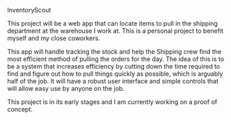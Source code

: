 InventoryScout

This project will be a web app that can locate items to pull in the shipping department at the warehouse I work at. This is a personal project to benefit myself and my close coworkers. 

This app will handle tracking the stock and help the Shipping crew find the most efficient method of pulling the orders for the day. The idea of this is to be a system that increases efficiency by cutting down the time required to find and figure out how to pull things quickly as possible, which is arguably half of the job. It will have a robust user interface and simple controls that will allow easy use by anyone on the job.

This project is in its early stages and I am currently working on a proof of concept.